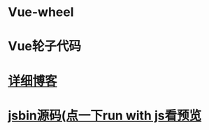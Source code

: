 # Vue-wheel
# Vue轮子代码  
# [详细博客](https://www.jianshu.com/p/61297e47e532)
# [jsbin源码(点一下run with js看预览](http://js.jirengu.com/qeben/1/edit?html,css,js,output)
